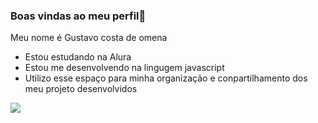 ### Boas vindas ao meu perfil💙
Meu nome é Gustavo costa de omena
- Estou estudando na Alura
- Estou me desenvolvendo na lingugem javascript
- Utilizo esse espaço para minha organização e conpartilhamento dos meu projeto desenvolvidos

![](https://media1.tenor.com/m/COM78THbePQAAAAd/neymar.gif)
